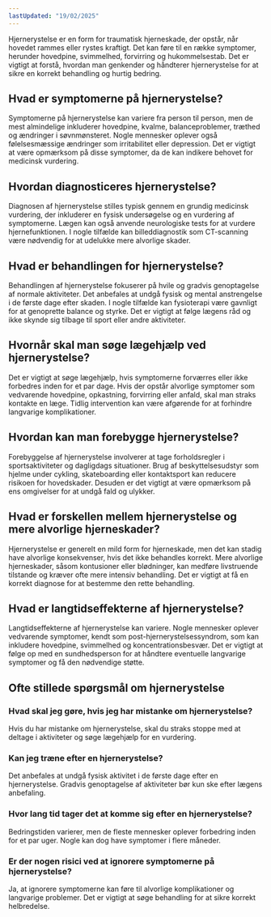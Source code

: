 ```yaml
---
lastUpdated: "19/02/2025"
---
```


Hjernerystelse er en form for traumatisk hjerneskade, der opstår, når hovedet rammes eller rystes kraftigt. Det kan føre til en række symptomer, herunder hovedpine, svimmelhed, forvirring og hukommelsestab. Det er vigtigt at forstå, hvordan man genkender og håndterer hjernerystelse for at sikre en korrekt behandling og hurtig bedring.

## Hvad er symptomerne på hjernerystelse?

Symptomerne på hjernerystelse kan variere fra person til person, men de mest almindelige inkluderer hovedpine, kvalme, balanceproblemer, træthed og ændringer i søvnmønsteret. Nogle mennesker oplever også følelsesmæssige ændringer som irritabilitet eller depression. Det er vigtigt at være opmærksom på disse symptomer, da de kan indikere behovet for medicinsk vurdering.

## Hvordan diagnosticeres hjernerystelse?

Diagnosen af hjernerystelse stilles typisk gennem en grundig medicinsk vurdering, der inkluderer en fysisk undersøgelse og en vurdering af symptomerne. Lægen kan også anvende neurologiske tests for at vurdere hjernefunktionen. I nogle tilfælde kan billeddiagnostik som CT-scanning være nødvendig for at udelukke mere alvorlige skader.

## Hvad er behandlingen for hjernerystelse?

Behandlingen af hjernerystelse fokuserer på hvile og gradvis genoptagelse af normale aktiviteter. Det anbefales at undgå fysisk og mental anstrengelse i de første dage efter skaden. I nogle tilfælde kan fysioterapi være gavnligt for at genoprette balance og styrke. Det er vigtigt at følge lægens råd og ikke skynde sig tilbage til sport eller andre aktiviteter.

## Hvornår skal man søge lægehjælp ved hjernerystelse?

Det er vigtigt at søge lægehjælp, hvis symptomerne forværres eller ikke forbedres inden for et par dage. Hvis der opstår alvorlige symptomer som vedvarende hovedpine, opkastning, forvirring eller anfald, skal man straks kontakte en læge. Tidlig intervention kan være afgørende for at forhindre langvarige komplikationer.

## Hvordan kan man forebygge hjernerystelse?

Forebyggelse af hjernerystelse involverer at tage forholdsregler i sportsaktiviteter og dagligdags situationer. Brug af beskyttelsesudstyr som hjelme under cykling, skateboarding eller kontaktsport kan reducere risikoen for hovedskader. Desuden er det vigtigt at være opmærksom på ens omgivelser for at undgå fald og ulykker.

## Hvad er forskellen mellem hjernerystelse og mere alvorlige hjerneskader?

Hjernerystelse er generelt en mild form for hjerneskade, men det kan stadig have alvorlige konsekvenser, hvis det ikke behandles korrekt. Mere alvorlige hjerneskader, såsom kontusioner eller blødninger, kan medføre livstruende tilstande og kræver ofte mere intensiv behandling. Det er vigtigt at få en korrekt diagnose for at bestemme den rette behandling.

## Hvad er langtidseffekterne af hjernerystelse?

Langtidseffekterne af hjernerystelse kan variere. Nogle mennesker oplever vedvarende symptomer, kendt som post-hjernerystelsessyndrom, som kan inkludere hovedpine, svimmelhed og koncentrationsbesvær. Det er vigtigt at følge op med en sundhedsperson for at håndtere eventuelle langvarige symptomer og få den nødvendige støtte.

## Ofte stillede spørgsmål om hjernerystelse

### Hvad skal jeg gøre, hvis jeg har mistanke om hjernerystelse?

Hvis du har mistanke om hjernerystelse, skal du straks stoppe med at deltage i aktiviteter og søge lægehjælp for en vurdering.

### Kan jeg træne efter en hjernerystelse?

Det anbefales at undgå fysisk aktivitet i de første dage efter en hjernerystelse. Gradvis genoptagelse af aktiviteter bør kun ske efter lægens anbefaling.

### Hvor lang tid tager det at komme sig efter en hjernerystelse?

Bedringstiden varierer, men de fleste mennesker oplever forbedring inden for et par uger. Nogle kan dog have symptomer i flere måneder.

### Er der nogen risici ved at ignorere symptomerne på hjernerystelse?

Ja, at ignorere symptomerne kan føre til alvorlige komplikationer og langvarige problemer. Det er vigtigt at søge behandling for at sikre korrekt helbredelse.
